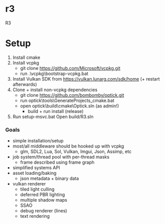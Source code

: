# r3
 R3		

# Setup
1. Install cmake
2. Install vcpkg
	- git clone https://github.com/Microsoft/vcpkg.git
	- run .\vcpkg\bootstrap-vcpkg.bat
3. Install Vulkan SDK from https://vulkan.lunarg.com/sdk/home (+ restart afterwards)
4. Clone + install non-vcpkg dependencies
	- git clone https://github.com/bombomby/optick.git
	- run optick\tools\GenerateProjects_cmake.bat
	- open optick\build\cmake\Optick.sln (as admin!)
		- build + run install (release)
5. Run setup-msvc.bat
	Open build/R3.sln
	
### Goals
 - simple installation/setup
 - most/all middleware should be hooked up with vcpkg
	- glm, SDL2, Lua, Sol, Vulkan, Imgui, Json, Assimp, etc
 - job system/thread pool with per-thread masks
	- frame described using frame graph
 - simplified systems API
 - asset loading/baking
	- json metadata + binary data
 - vulkan renderer
	- tiled light culling
	- deferred PBR lighting
	- multiple shadow maps
	- SSAO
	- debug renderer (lines)
	- text rendering